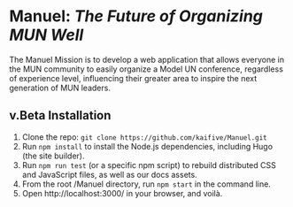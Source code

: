 # Manuel: *The Future of Organizing MUN Well*
The Manuel Mission is to develop a web application that allows everyone in the MUN community to easily organize a Model UN conference, regardless of experience level, influencing their greater area to inspire the next generation of MUN leaders.

## v.Beta Installation
1. Clone the repo: ```git clone https://github.com/kaifive/Manuel.git```
2. Run ```npm install``` to install the Node.js dependencies, including Hugo (the site builder).
3. Run ```npm run test``` (or a specific npm script) to rebuild distributed CSS and JavaScript files, as well as our docs assets.
4. From the root /Manuel directory, run ```npm start``` in the command line.
5. Open http://localhost:3000/ in your browser, and voilà.
